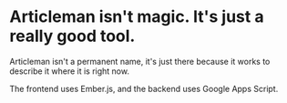# Articleman isn't magic. It's just a really good tool.

Articleman isn't a permanent name, it's just there because it works to describe it where it is right now.

The frontend uses Ember.js, and the backend uses Google Apps Script. 
